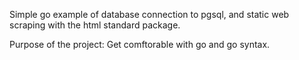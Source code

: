 Simple go example of database connection to pgsql, and static web scraping with the html standard package.

Purpose of the project: Get comftorable with go and go syntax.
